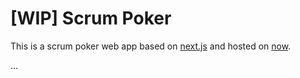 # [WIP] Scrum Poker

This is a scrum poker web app based on [next.js](https://nextjs.org/) and hosted on [now](https://zeit.co/).

...
